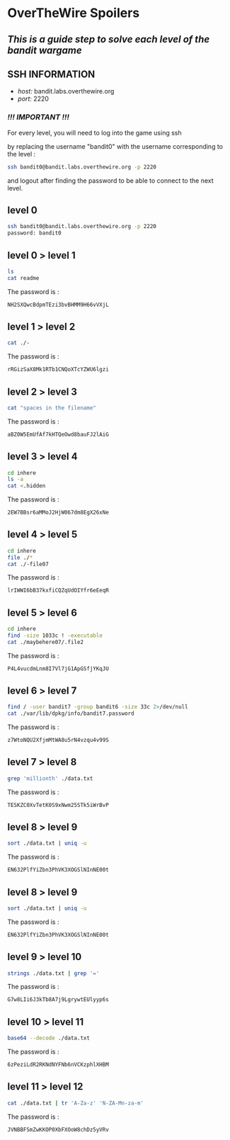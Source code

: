 # OverTheWire Spoilers

## _This is a guide step to solve each level of the bandit wargame_

## SSH INFORMATION
- _host:_ bandit.labs.overthewire.org
- _port:_ 2220

### _!!! IMPORTANT !!!_
For every level, you will need to log into the game using ssh 

by replacing the username "bandit0" with the username corresponding to the level :

```sh
ssh bandit0@bandit.labs.overthewire.org -p 2220
```
and logout after finding the password to be able to connect to the next level.


## level 0
```sh
ssh bandit0@bandit.labs.overthewire.org -p 2220
password: bandit0
```

## level 0 > level 1
```sh
ls
cat readme
```
The password is :
```sh
NH2SXQwcBdpmTEzi3bvBHMM9H66vVXjL
```

## level 1 > level 2
```sh
cat ./-
```
The password is :
```sh
rRGizSaX8Mk1RTb1CNQoXTcYZWU6lgzi
```

## level 2 > level 3
```sh
cat "spaces in the filename"
```
The password is :
```sh
aBZ0W5EmUfAf7kHTQeOwd8bauFJ2lAiG
```

## level 3 > level 4
```sh
cd inhere
ls -a
cat <.hidden
```
The password is :
```sh
2EW7BBsr6aMMoJ2HjW067dm8EgX26xNe
```

## level 4 > level 5
```sh
cd inhere
file ./*
cat ./-file07
```
The password is :
```sh
lrIWWI6bB37kxfiCQZqUdOIYfr6eEeqR
```

## level 5 > level 6
```sh
cd inhere
find -size 1033c ! -executable
cat ./maybehere07/.file2
```
The password is :
```sh
P4L4vucdmLnm8I7Vl7jG1ApGSfjYKqJU
```

## level 6 > level 7
```sh
find / -user bandit7 -group bandit6 -size 33c 2>/dev/null
cat ./var/lib/dpkg/info/bandit7.password
```
The password is :
```sh
z7WtoNQU2XfjmMtWA8u5rN4vzqu4v99S
```

## level 7 > level 8
```sh
grep 'millionth' ./data.txt
```
The password is :
```sh
TESKZC0XvTetK0S9xNwm25STk5iWrBvP
```

## level 8 > level 9
```sh
sort ./data.txt | uniq -u
```
The password is :
```sh
EN632PlfYiZbn3PhVK3XOGSlNInNE00t
```

## level 8 > level 9
```sh
sort ./data.txt | uniq -u
```
The password is :
```sh
EN632PlfYiZbn3PhVK3XOGSlNInNE00t
```

## level 9 > level 10
```sh
strings ./data.txt | grep '='
```
The password is :
```sh
G7w8LIi6J3kTb8A7j9LgrywtEUlyyp6s
```

## level 10 > level 11
```sh
base64 --decode ./data.txt
```
The password is :
```sh
6zPeziLdR2RKNdNYFNb6nVCKzphlXHBM
```

## level 11 > level 12
```sh
cat ./data.txt | tr 'A-Za-z' 'N-ZA-Mn-za-m'
```
The password is :
```sh
JVNBBFSmZwKKOP0XbFXOoW8chDz5yVRv
```
